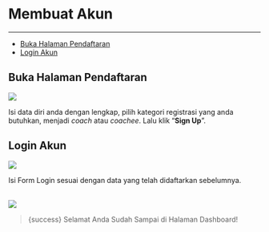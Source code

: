 # Membuat Akun

---

- [Buka Halaman Pendaftaran](#buka_halaman_pendaftaran)
- [Login Akun](#login_akun)

<a name="buka_halaman_pendaftaran"></a>
## Buka Halaman Pendaftaran

<img src="{{asset('assets/images/docs/1.0-Akun_1.png')}}">

Isi data diri anda dengan lengkap, pilih kategori registrasi yang anda butuhkan, menjadi *coach* atau *coachee*. Lalu klik “**Sign Up**”.

<a name="login_akun"></a>
## Login Akun

<img src="{{asset('assets/images/docs/1.0-Akun_2.png')}}">

Isi Form Login sesuai dengan data yang telah didaftarkan sebelumnya.                      

<br><img src="{{asset('assets/images/docs/1.0-Akun_3.png')}}">

> {success} Selamat Anda Sudah Sampai di Halaman Dashboard!